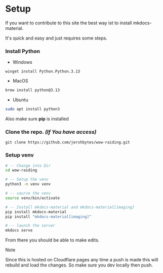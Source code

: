 # Setup

If you want to contribute to this site the best way ist to install mkdocs-material.

It's quick and easy and just requires some steps.

### Install Python
- Windows
```pwsh
winget install Python.Python.3.13
```
- MacOS
```zsh
brew install python@3.13
```
- Ubuntu
```bash
sudo apt install python3
```
Also make sure **pip** is installed
### Clone the repo. *(If You have access)*

```
git clone https://github.com/jershbytes/wow-raiding.git
```

### Setup venv

```bash
# -- Change into Dir
cd wow-raiding

# -- Setup the venv
python3 -m venv venv

# -- source the venv
source venv/bin/activate

# -- Install mkdocs-material and mkdocs-material[imaging]
pip install mkdocs-material
pip install "mkdocs-material[imaging]"

# -- launch the server
mkdocs serve
```

From there you should be able to make edits.

> [!NOTE]
> Since this is hosted on Cloudflare pages any time a push is made this will rebuild and load the changes. So make sure you dev locally then push.
